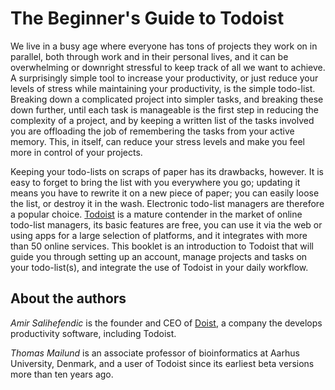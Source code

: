 # The Beginner's Guide to Todoist

We live in a busy age where everyone has tons of projects they work on in parallel, both through work and in their personal lives, and it can be overwhelming or downright stressful to keep track of all we want to achieve. A surprisingly simple tool to increase your productivity, or just reduce your levels of stress while maintaining your productivity, is the simple todo-list. Breaking down a complicated project into simpler tasks, and breaking these down further, until each task is manageable is the first step in reducing the complexity of a project, and by keeping a written list of the tasks involved you are offloading the job of remembering the tasks from your active memory. This, in itself, can reduce your stress levels and make you feel more in control of your projects.

Keeping your todo-lists on scraps of paper has its drawbacks, however. It is easy to forget to bring the list with you everywhere you go; updating it means you have to rewrite it on a new piece of paper; you can easily loose the list, or destroy it in the wash. Electronic todo-list managers are therefore a popular choice. [Todoist](www.todoist.com) is a mature contender  in the market of online todo-list managers, its basic features are free, you can use it via the web or using apps for a large selection of platforms, and it integrates with more than 50 online services. This booklet is an introduction to Todoist that will guide you through setting up an account, manage projects and tasks on your todo-list(s), and integrate the use of Todoist in your daily workflow.

## About the authors

*Amir Salihefendic* is the founder and CEO of [Doist](https://doist.com), a company the develops productivity software, including Todoist.

*Thomas Mailund* is an associate professor of bioinformatics at Aarhus University, Denmark, and a user of Todoist since its earliest beta versions more than ten years ago.
